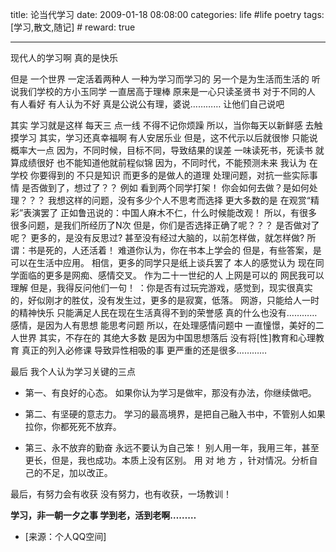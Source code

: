 title: 论当代学习
date: 2009-01-18 08:08:00
categories: life #life poetry
tags: [学习,散文,随记]  # <!--more-->
reward: true

---

现代人的学习啊
真的是快乐

<!--more-->

但是
一个世界
一定活着两种人
一种为学习而学习的
另一个是为生活而生活的
听说我们学校的方小玉同学
一直居高于理棒
原来是一心只读圣贤书
对于不同的人
有人看好
有人认为不好
真是公说公有理，婆说…………
让他们自己说吧

其实
学习就是这样
每天三 点一线
不得不记你烦躁
所以，当你每天以新鲜感
去触摸学习
其实，学习还真幸福啊
有人安居乐业
但是，这不代示以后就很惨
只能说概率大一点
因为，不同时候，目标不同，导致结果的误差
一味读死书，死读书
就算成绩很好
也不能知道他就前程似锦
因为，不同时代，不能预测未来
我认为
在学校
你要得到的
不只是知识
而更多的是做人的道理
处理问题，对抗一些实际事情
是否做到了，想过了？？
例如
看到两个同学打架！
你会如何去做？是如何处理？？？
我想这样的问题，没有多少个人不思考而选择
更大多数的是
在观赏“精彩”表演罢了
正如鲁迅说的：中国人麻木不仁，什么时候能改观！
所以，有很多很多问题，是我们所经历了N次
但是，你们是否选择正确了呢？？？
是否做对了呢？
更多的，是没有反思过?
甚至没有经过大脑的，以前怎样做，就怎样做?
所谓：书是死的，人还活着！
难道你认为，你在书本上学会的
但是，有些答案，是可以在生活中应用。
相信，更多的同学只是纸上谈兵罢了
本人的感觉认为
现在同学面临的更多是网痴、感情交叉。
作为二十一世纪的人
上网是可以的
网民我可以理解
但是，我得反问他们一句！
：你是否有过玩完游戏，感觉到，现实很真实的，好似刚才的胜仗，没有发生过，更多的是寂寞，低落。
网游，只能给人一时的精神快乐
只能满足人民在现在生活真得不到的荣誉感
真的什么也没有…………
感情，是因为人有思想
能思考问题
所以，在处理感情问题中
一直憧憬，美好的二人世界
其实，不存在的
其绝大多数
是因为中国思想落后
没有将[性]教育和心理教育
真正的列入必修课
导致异性相吸的事
更严重的还是很多…………

最后
我个人认为学习关键的三点

- 第一、有良好的心态。
           如果你认为学习是做牢，那没有办法，你继续做吧。

- 第二、有坚硬的意志力。
            学习的最高境界，是把自己融入书中，不管别人如果拉你，你都死死不放弃。
- 第三、永不放弃的勤奋
           永远不要认为自己笨！
           别人用一年，我用三年，甚至更长，但是，我也成功。本质上没有区别。
      用 对 地 方 ，针对情况。分析自己的不足，加以改正。

最后，有努力会有收获
没有努力，也有收获，一场教训！

**学习，非一朝一夕之事
学到老，活到老啊………**


- [来源：个人QQ空间]
